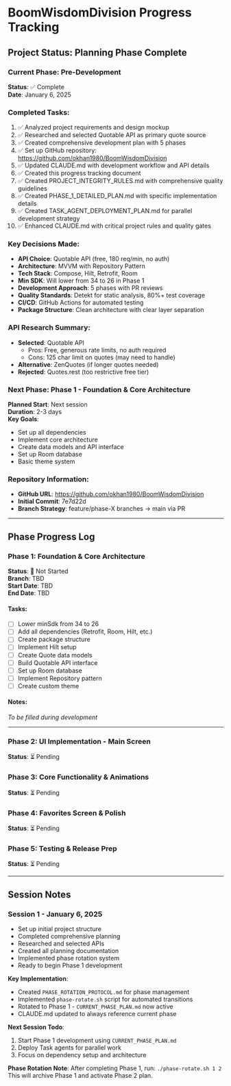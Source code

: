 # BoomWisdomDivision Progress Tracking

## Project Status: Planning Phase Complete

### Current Phase: Pre-Development
**Status**: ✅ Complete  
**Date**: January 6, 2025

### Completed Tasks:
1. ✅ Analyzed project requirements and design mockup
2. ✅ Researched and selected Quotable API as primary quote source
3. ✅ Created comprehensive development plan with 5 phases
4. ✅ Set up GitHub repository: https://github.com/okhan1980/BoomWisdomDivision
5. ✅ Updated CLAUDE.md with development workflow and API details
6. ✅ Created this progress tracking document
7. ✅ Created PROJECT_INTEGRITY_RULES.md with comprehensive quality guidelines
8. ✅ Created PHASE_1_DETAILED_PLAN.md with specific implementation details
9. ✅ Created TASK_AGENT_DEPLOYMENT_PLAN.md for parallel development strategy
10. ✅ Enhanced CLAUDE.md with critical project rules and quality gates

### Key Decisions Made:
- **API Choice**: Quotable API (free, 180 req/min, no auth)
- **Architecture**: MVVM with Repository Pattern
- **Tech Stack**: Compose, Hilt, Retrofit, Room
- **Min SDK**: Will lower from 34 to 26 in Phase 1
- **Development Approach**: 5 phases with PR reviews
- **Quality Standards**: Detekt for static analysis, 80%+ test coverage
- **CI/CD**: GitHub Actions for automated testing
- **Package Structure**: Clean architecture with clear layer separation

### API Research Summary:
- **Selected**: Quotable API
  - Pros: Free, generous rate limits, no auth required
  - Cons: 125 char limit on quotes (may need to handle)
- **Alternative**: ZenQuotes (if longer quotes needed)
- **Rejected**: Quotes.rest (too restrictive free tier)

### Next Phase: Phase 1 - Foundation & Core Architecture
**Planned Start**: Next session  
**Duration**: 2-3 days  
**Key Goals**:
- Set up all dependencies
- Implement core architecture
- Create data models and API interface
- Set up Room database
- Basic theme system

### Repository Information:
- **GitHub URL**: https://github.com/okhan1980/BoomWisdomDivision
- **Initial Commit**: 7e7d22d
- **Branch Strategy**: feature/phase-X branches → main via PR

---

## Phase Progress Log

### Phase 1: Foundation & Core Architecture
**Status**: 🔄 Not Started  
**Branch**: TBD  
**Start Date**: TBD  
**End Date**: TBD  

#### Tasks:
- [ ] Lower minSdk from 34 to 26
- [ ] Add all dependencies (Retrofit, Room, Hilt, etc.)
- [ ] Create package structure
- [ ] Implement Hilt setup
- [ ] Create Quote data models
- [ ] Build Quotable API interface
- [ ] Set up Room database
- [ ] Implement Repository pattern
- [ ] Create custom theme

#### Notes:
_To be filled during development_

---

### Phase 2: UI Implementation - Main Screen
**Status**: ⏳ Pending  

### Phase 3: Core Functionality & Animations
**Status**: ⏳ Pending  

### Phase 4: Favorites Screen & Polish
**Status**: ⏳ Pending  

### Phase 5: Testing & Release Prep
**Status**: ⏳ Pending  

---

## Session Notes

### Session 1 - January 6, 2025
- Set up initial project structure
- Completed comprehensive planning
- Researched and selected APIs
- Created all planning documentation
- Implemented phase rotation system
- Ready to begin Phase 1 development

**Key Implementation**:
- Created `PHASE_ROTATION_PROTOCOL.md` for phase management
- Implemented `phase-rotate.sh` script for automated transitions
- Rotated to Phase 1 - `CURRENT_PHASE_PLAN.md` now active
- CLAUDE.md updated to always reference current phase

**Next Session Todo**:
1. Start Phase 1 development using `CURRENT_PHASE_PLAN.md`
2. Deploy Task agents for parallel work
3. Focus on dependency setup and architecture

**Phase Rotation Note**:
After completing Phase 1, run: `./phase-rotate.sh 1 2`
This will archive Phase 1 and activate Phase 2 plan.